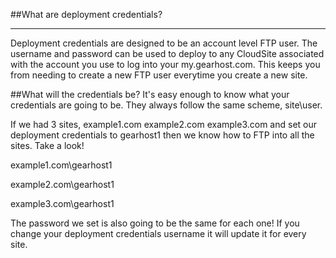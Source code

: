 ##What are deployment credentials?
***
Deployment credentials are designed to be an account level FTP user. The username and password can be used to deploy to any CloudSite associated with the account you use to log into your my.gearhost.com. This keeps you from needing to create a new FTP user everytime you create a new site.

##What will the credentials be?
It's easy enough to know what your credentials are going to be. They always follow the same scheme, site\user. 

If we had 3 sites, example1.com example2.com example3.com and set our deployment credentials to gearhost1 then we know how to FTP into all the sites. Take a look!

example1.com\gearhost1

example2.com\gearhost1

example3.com\gearhost1

The password we set is also going to be the same for each one! If you change your deployment credentials username it will update it for every site.


